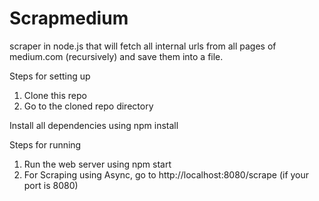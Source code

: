 # Scrapmedium

scraper in node.js that will fetch all internal urls from all pages of medium.com (recursively) and save them into a file.

Steps for setting up
  1. Clone this repo
  2. Go to the cloned repo directory


Install all dependencies using npm install

Steps for running
1. Run the web server using npm start
2. For Scraping using Async, go to http://localhost:8080/scrape (if your port is 8080)
